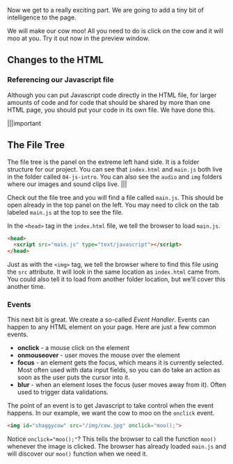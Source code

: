 Now we get to a really exciting part. We are going to add a tiny bit of intelligence to the page.

We will make our cow moo! All you need to do is click on the cow and it will moo at you. Try it out now in the preview window.

## Changes to the HTML

### Referencing our Javascript file
Although you can put Javascript code directly in the HTML file, for larger amounts of code and for code that should be shared by more than one HTML page, you should put your code in its own file. We have done this.

|||important
## The File Tree
The file tree is the panel on the extreme left hand side. It is a folder structure for our project. You can see that `index.html` and `main.js` both live in the folder called `04-js-intro`. You can also see the `audio` and `img` folders where our images and sound clips live.
|||

Check out the file tree and you will find a file called `main.js`. This should be open already in the top panel on the left. You may need to click on the tab labeled `main.js` at the top to see the file.

In the `<head>` tag in the `index.html` file, we tell the browser to load `main.js`.

```html
<head>
  <script src="main.js" type="text/javascript"></script>	
</head>
```

Just as with the `<img>` tag, we tell the browser where to find this file using the `src` attribute. It will look in the same location as `index.html` came from. You could also tell it to load from another folder location, but we'll cover this another time.

### Events
This next bit is great. We create a so-called *Event Handler*. Events can happen to any HTML element on your page. Here are just a few common events.

- **onclick** - a mouse click on the element
- **onmouseover** - user moves the mouse over the element
- **focus** - an element gets the focus, which means it is currently selected. Most often used with data input fields, so you can do take an action as soon as the user puts the cursor into it.
- **blur** - when an element loses the focus (user moves away from it). Often used to trigger data validations.

The point of an event is to get Javascript to take control when the event happens. In our example, we want the cow to moo on the `onclick` event.

```html
<img id="shaggycow" src="/img/cow.jpg" onclick="moo();">
```

Notice `onclick="moo();"`? This tells the browser to call the function `moo()` whenever the image is clicked. The browser has already loaded `main.js` and will discover our `moo()` function when we need it.



